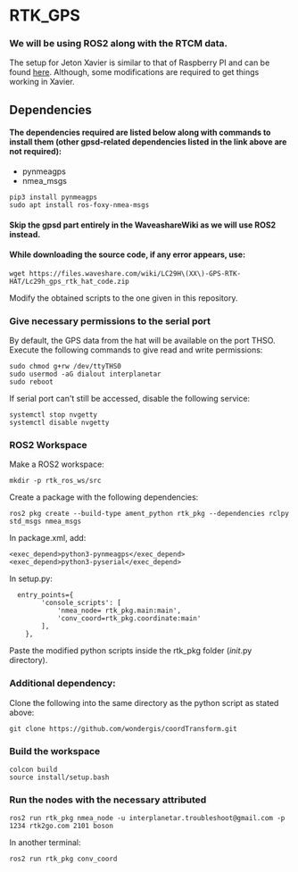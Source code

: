 # RTK_GPS
### We will be using ROS2 along with the RTCM data.
The setup for Jeton Xavier is similar to that of Raspberry PI and can be found [here](https://www.waveshare.com/wiki/LC29H(XX)_GPS/RTK_HAT).
Although, some modifications are required to get things working in Xavier.

## Dependencies
#### The dependencies required are listed below along with commands to install them (other gpsd-related dependencies listed in the link above are not required):
- pynmeagps
- nmea_msgs

```
pip3 install pynmeagps
sudo apt install ros-foxy-nmea-msgs
```
#### Skip the gpsd part entirely in the WaveashareWiki as we will use ROS2 instead.
#### While downloading the source code, if any error appears, use:
```
wget https://files.waveshare.com/wiki/LC29H\(XX\)-GPS-RTK-HAT/Lc29h_gps_rtk_hat_code.zip
```
Modify the obtained scripts to the one given in this repository.

### Give necessary permissions to the serial port
By default, the GPS data from the hat will be available on the port THSO.
Execute the following commands to give read and write permissions:
```
sudo chmod g+rw /dev/ttyTHS0
sudo usermod -aG dialout interplanetar
sudo reboot
```
If serial port can't still be accessed, disable the following service:
```
systemctl stop nvgetty
systemctl disable nvgetty
```
### ROS2 Workspace
Make a ROS2 workspace:
```
mkdir -p rtk_ros_ws/src
```

Create a package with the following dependencies:
```
ros2 pkg create --build-type ament_python rtk_pkg --dependencies rclpy std_msgs nmea_msgs
```
In package.xml, add:
```
<exec_depend>python3-pynmeagps</exec_depend>
<exec_depend>python3-pyserial</exec_depend>
```
In setup.py:
```
  entry_points={
        'console_scripts': [
            'nmea_node= rtk_pkg.main:main',
            'conv_coord=rtk_pkg.coordinate:main'
        ],
    },
```

Paste the modified python scripts inside the rtk_pkg folder (_init_.py directory).

### Additional dependency:
Clone the following into the same directory as the python script as stated above:
```
git clone https://github.com/wondergis/coordTransform.git
```
### Build the workspace
```
colcon build
source install/setup.bash
```
### Run the nodes with the necessary attributed
```
ros2 run rtk_pkg nmea_node -u interplanetar.troubleshoot@gmail.com -p 1234 rtk2go.com 2101 boson
```
In another terminal:
```
ros2 run rtk_pkg conv_coord
```






